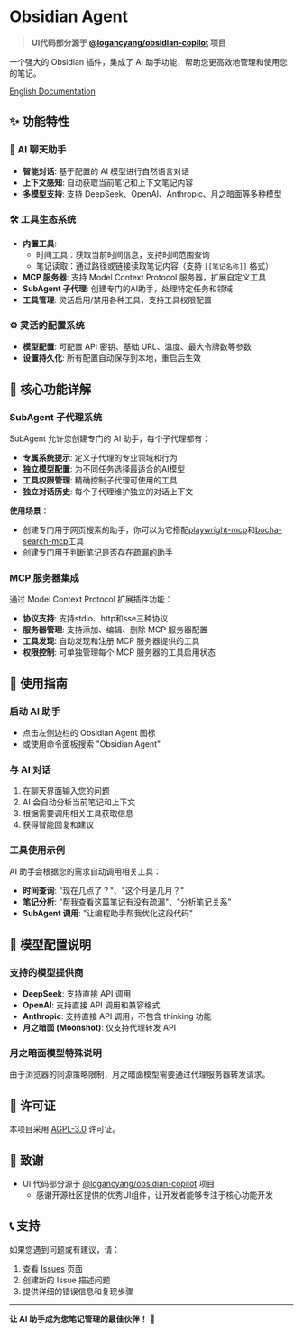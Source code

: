 # Obsidian Agent

> **UI代码部分源于 [@logancyang/obsidian-copilot](https://github.com/logancyang/obsidian-copilot) 项目**

一个强大的 Obsidian 插件，集成了 AI 助手功能，帮助您更高效地管理和使用您的笔记。

[English Documentation](./README.md)

## ✨ 功能特性

### 🤖 AI 聊天助手
- **智能对话**: 基于配置的 AI 模型进行自然语言对话
- **上下文感知**: 自动获取当前笔记和上下文笔记内容
- **多模型支持**: 支持 DeepSeek、OpenAI、Anthropic、月之暗面等多种模型

### 🛠️ 工具生态系统
- **内置工具**: 
  - 时间工具：获取当前时间信息，支持时间范围查询
  - 笔记读取：通过路径或链接读取笔记内容（支持 `[[笔记名称]]` 格式）
- **MCP 服务器**: 支持 Model Context Protocol 服务器，扩展自定义工具
- **SubAgent 子代理**: 创建专门的AI助手，处理特定任务和领域
- **工具管理**: 灵活启用/禁用各种工具，支持工具权限配置

### ⚙️ 灵活的配置系统
- **模型配置**: 可配置 API 密钥、基础 URL、温度、最大令牌数等参数
- **设置持久化**: 所有配置自动保存到本地，重启后生效

## 🎯 核心功能详解

### SubAgent 子代理系统
SubAgent 允许您创建专门的 AI 助手，每个子代理都有：
- **专属系统提示**: 定义子代理的专业领域和行为
- **独立模型配置**: 为不同任务选择最适合的AI模型
- **工具权限管理**: 精确控制子代理可使用的工具
- **独立对话历史**: 每个子代理维护独立的对话上下文

**使用场景**：
- 创建专门用于网页搜索的助手，你可以为它搭配[playwright-mcp](https://github.com/microsoft/playwright-mcp)和[bocha-search-mcp](https://github.com/BochaAI/bocha-search-mcp)工具
- 创建专门用于判断笔记是否存在疏漏的助手

### MCP 服务器集成
通过 Model Context Protocol 扩展插件功能：
- **协议支持**: 支持stdio、http和sse三种协议
- **服务器管理**: 支持添加、编辑、删除 MCP 服务器配置
- **工具发现**: 自动发现和注册 MCP 服务器提供的工具
- **权限控制**: 可单独管理每个 MCP 服务器的工具启用状态

## 📖 使用指南

### 启动 AI 助手
- 点击左侧边栏的 Obsidian Agent 图标
- 或使用命令面板搜索 "Obsidian Agent"

### 与 AI 对话
1. 在聊天界面输入您的问题
2. AI 会自动分析当前笔记和上下文
3. 根据需要调用相关工具获取信息
4. 获得智能回复和建议

### 工具使用示例
AI 助手会根据您的需求自动调用相关工具：
- **时间查询**: "现在几点了？"、"这个月是几月？"
- **笔记分析**: "帮我查看这篇笔记有没有疏漏"、"分析笔记关系"
- **SubAgent 调用**: "让编程助手帮我优化这段代码"

## 🔧 模型配置说明

### 支持的模型提供商
- **DeepSeek**: 支持直接 API 调用
- **OpenAI**: 支持直接 API 调用和兼容格式
- **Anthropic**: 支持直接 API 调用，不包含 thinking 功能
- **月之暗面 (Moonshot)**: 仅支持代理转发 API

### 月之暗面模型特殊说明
由于浏览器的同源策略限制，月之暗面模型需要通过代理服务器转发请求。

## 📄 许可证

本项目采用 [AGPL-3.0](LICENSE) 许可证。

## 🙏 致谢

- UI 代码部分源于 [@logancyang/obsidian-copilot](https://github.com/logancyang/obsidian-copilot) 项目
  - 感谢开源社区提供的优秀UI组件，让开发者能够专注于核心功能开发

## 📞 支持

如果您遇到问题或有建议，请：
1. 查看 [Issues](https://github.com/your-username/obsidian-agent/issues) 页面
2. 创建新的 Issue 描述问题
3. 提供详细的错误信息和复现步骤

---

**让 AI 助手成为您笔记管理的最佳伙伴！** 🚀
